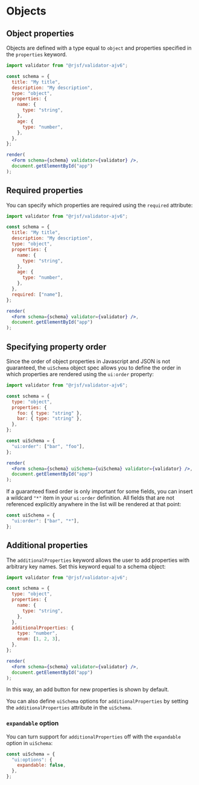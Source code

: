 # Objects

## Object properties

Objects are defined with a type equal to `object` and properties specified in the `properties` keyword.

```jsx
import validator from "@rjsf/validator-ajv6";

const schema = {
  title: "My title",
  description: "My description",
  type: "object",
  properties: {
    name: {
      type: "string",
    },
    age: {
      type: "number",
    },
  },
};

render(
  <Form schema={schema} validator={validator} />,
  document.getElementById("app")
);
```

## Required properties

You can specify which properties are required using the `required` attribute:

```jsx
import validator from "@rjsf/validator-ajv6";

const schema = {
  title: "My title",
  description: "My description",
  type: "object",
  properties: {
    name: {
      type: "string",
    },
    age: {
      type: "number",
    },
  },
  required: ["name"],
};

render(
  <Form schema={schema} validator={validator} />,
  document.getElementById("app")
);
```

## Specifying property order

Since the order of object properties in Javascript and JSON is not guaranteed, the `uiSchema` object spec allows you to define the order in which properties are rendered using the `ui:order` property:

```jsx
import validator from "@rjsf/validator-ajv6";

const schema = {
  type: "object",
  properties: {
    foo: { type: "string" },
    bar: { type: "string" },
  },
};

const uiSchema = {
  "ui:order": ["bar", "foo"],
};

render(
  <Form schema={schema} uiSchema={uiSchema} validator={validator} />,
  document.getElementById("app")
);
```

If a guaranteed fixed order is only important for some fields, you can insert a wildcard `"*"` item in your `ui:order` definition. All fields that are not referenced explicitly anywhere in the list will be rendered at that point:

```js
const uiSchema = {
  "ui:order": ["bar", "*"],
};
```

## Additional properties

The `additionalProperties` keyword allows the user to add properties with arbitrary key names. Set this keyword equal to a schema object:

```jsx
import validator from "@rjsf/validator-ajv6";

const schema = {
  type: "object",
  properties: {
    name: {
      type: "string",
    },
  },
  additionalProperties: {
    type: "number",
    enum: [1, 2, 3],
  },
};

render(
  <Form schema={schema} validator={validator} />,
  document.getElementById("app")
);
```

In this way, an add button for new properties is shown by default.

You can also define `uiSchema` options for `additionalProperties` by setting the `additionalProperties` attribute in the `uiSchema`.

### `expandable` option

You can turn support for `additionalProperties` off with the `expandable` option in `uiSchema`:

```js
const uiSchema = {
  "ui:options": {
    expandable: false,
  },
};
```
